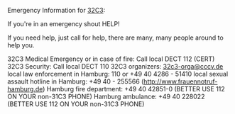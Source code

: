 Emergency Information for [32C3][0]:

If you're in an emergency shout HELP!

If you need help, just call for help, there are many, many people around to help you.

32C3 Medical Emergency or in case of fire: Call local DECT 112 (CERT)
32C3 Security: Call local DECT 110
32C3 organizers: 32c3-orga@cccv.de
local law enforcement in Hamburg: 110 or +49 40 4286 - 51410
local sexual assault hotline in Hamburg: +49 40 - 255566 (http://www.frauennotruf-hamburg.de)
Hamburg fire department: +49 40 42851-0 (BETTER USE 112 ON YOUR non-31C3 PHONE)
Hamburg ambulance: +49 40 228022 (BETTER USE 112 ON YOUR non-31C3 PHONE)

[0]:http://events.ccc.de/category/32c3/ "32C3 Event Blog"

